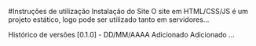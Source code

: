 #Instruções de utilização
Instalação do Site
O site em HTML/CSS/JS é um projeto estático, logo pode ser utilizado tanto em servidores...

Histórico de versões
[0.1.0] - DD/MM/AAAA
Adicionado
Adicionado ...
